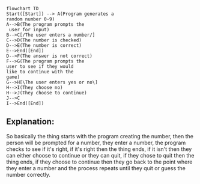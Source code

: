 ```mermaid
flowchart TD
Start([Start]) --> A(Program generates a 
random number 0-9)
A-->B(The program prompts the
 user for input)
B-->C[/The user enters a number/]
C-->D(The number is checked)
D-->E(The number is correct)
E-->End([End])
D-->F(The answer is not correct)
F-->G(The program prompts the 
user to see if they would 
like to continue with the 
game)
G-->H[\The user enters yes or no\]
H-->I(They choose no)
H-->J(They choose to continue)
J-->C
I-->End([End])

```
## Explanation:
So basically the thing starts with the program creating the number, 
then the person will be prompted for a number, 
they enter a number, 
the program checks to see if it's right, 
if it's right then the thing ends, 
if it isn't then they can either choose to continue or they can quit,
if they chose to quit then the thing ends, 
if they choose to continue then they go back to the point where they enter a number and the process repeats until they quit or guess the number correctly.